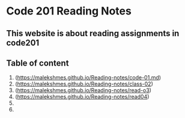 # Code 201 Reading Notes
## This website is about reading assignments in code201
## Table of content 
1. (https://malekshmes.github.io/Reading-notes/code-01.md)
2. (https://malekshmes.github.io/Reading-notes/class-02)
3. (https://malekshmes.github.io/Reading-notes/read-o3)
4. (https://malekshmes.github.io/Reading-notes/read04)
5.
6.